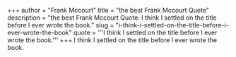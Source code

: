 +++
author = "Frank Mccourt"
title = "the best Frank Mccourt Quote"
description = "the best Frank Mccourt Quote: I think I settled on the title before I ever wrote the book."
slug = "i-think-i-settled-on-the-title-before-i-ever-wrote-the-book"
quote = '''I think I settled on the title before I ever wrote the book.'''
+++
I think I settled on the title before I ever wrote the book.
